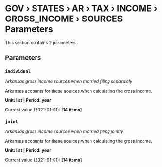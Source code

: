 # GOV › STATES › AR › TAX › INCOME › GROSS_INCOME › SOURCES Parameters

This section contains 2 parameters.

## Parameters

### `individual`
*Arkansas gross income sources when married filing separately*

Arkansas accounts for these sources when calculating the gross income.

**Unit: list | Period: year**

Current value (2021-01-01): **[14 items]**


### `joint`
*Arkansas gross income sources when married filing jointly*

Arkansas accounts for these sources when calculating the gross income.

**Unit: list | Period: year**

Current value (2021-01-01): **[14 items]**

